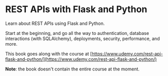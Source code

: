 # REST APIs with Flask and Python

Learn about REST APIs using Flask and Python.

Start at the beginning, and go all the way to authentication, database interactions \(with SQLAlchemy\), deployments, security, performance, and more.

This book goes along with the course at [https://www.udemy.com/rest-api-flask-and-python/](https://www.udemy.com/rest-api-flask-and-python/)

**Note**: the book doesn't contain the entire course at the moment.

